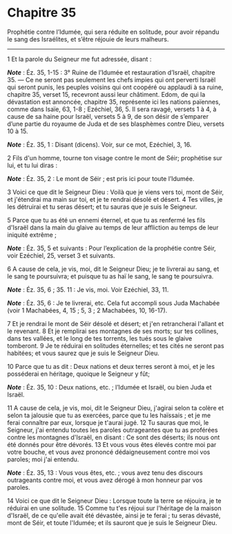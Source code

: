 # Chapitre 35

Prophétie contre l’Idumée, qui sera réduite en solitude, pour avoir répandu le sang des Israélites, et s’être réjouie de leurs malheurs.

***

1 Et la parole du Seigneur me fut adressée, disant :

***Note*** :  Éz. 35, 1-15 : 3° Ruine de l’Idumée et restauration d’Israël, chapitre 35. ― Ce ne seront pas seulement les chefs impies qui ont perverti Israël qui seront punis, les peuples voisins qui ont coopéré ou applaudi à sa ruine, chapitre 35, verset 15, recevront aussi leur châtiment. Edom, de qui la dévastation est annoncée, chapitre 35, représente ici les nations païennes, comme dans Isaïe, 63, 1-8 ; Ezéchiel, 36, 5. Il sera ravagé, versets 1 à 4, à cause de sa haine pour Israël, versets 5 à 9, de son désir de s’emparer d’une partie du royaume de Juda et de ses blasphèmes contre Dieu, versets 10 à 15.

***Note*** :  Éz. 35, 1 : Disant (dicens). Voir, sur ce mot, Ezéchiel, 3, 16.


2 Fils d'un homme, tourne ton visage contre le mont de Séir; prophétise sur lui, et tu lui diras :

***Note*** :  Éz. 35, 2 : Le mont de Séir ; est pris ici pour toute l’Idumée.

3 Voici ce que dit le Seigneur Dieu : Voilà que je viens vers toi, mont de Séir, et j'étendrai ma main sur toi, et je te rendrai désolé et désert. 4 Tes villes, je les détruirai et tu seras désert; et tu sauras que je suis le Seigneur.


5 Parce que tu as été un ennemi éternel, et que tu as renfermé les fils d'Israël dans la main du glaive au temps de leur affliction au temps de leur iniquité extrême ;

***Note*** :  Éz. 35, 5 et suivants : Pour l’explication de la prophétie contre Séir, voir Ezéchiel, 25, verset 3 et suivants.

6 A cause de cela, je vis, moi, dit le Seigneur Dieu; je te livrerai au sang, et le sang te poursuivra; et puisque tu as haï le sang, le sang te poursuivra.

***Note*** :  Éz. 35, 6 ; 35. 11 : Je vis, moi. Voir Ezéchiel, 33, 11.

***Note*** :  Éz. 35, 6 : Je te livrerai, etc. Cela fut accompli sous Juda Machabée (voir 1 Machabées, 4, 15 ; 5, 3 ; 2 Machabées, 10, 16-17).

7 Et je rendrai le mont de Séir désolé et désert; et j'en retrancherai l'allant et le revenant. 8 Et je remplirai ses montagnes de ses morts; sur tes collines, dans tes vallées, et le long de tes torrents, les tués sous le glaive tomberont. 9 Je te réduirai en solitudes éternelles; et tes cités ne seront pas habitées; et vous saurez que je suis le Seigneur Dieu.


10 Parce que tu as dit : Deux nations et deux terres seront à moi, et je les posséderai en héritage, quoique le Seigneur y fût;

***Note*** :  Éz. 35, 10 : Deux nations, etc. ; l’Idumée et Israël, ou bien Juda et Israël.

11 A cause de cela, je vis, moi, dit le Seigneur Dieu, j'agirai selon ta colère et selon ta jalousie que tu as exercées, parce que tu les haïssais ; et je me ferai connaître par eux, lorsque je t'aurai jugé. 12 Tu sauras que moi, le Seigneur, j'ai entendu toutes les paroles outrageantes que tu as proférées contre les montagnes d'Israël, en disant : Ce sont des déserts; ils nous ont été donnés pour être dévorés. 13 Et vous vous êtes élevés contre moi par votre bouche, et vous avez prononcé dédaigneusement contre moi vos paroles; moi j'ai entendu.

***Note*** :  Éz. 35, 13 : Vous vous êtes, etc. ; vous avez tenu des discours outrageants contre moi, et vous avez dérogé à mon honneur par vos paroles.


14 Voici ce que dit le Seigneur Dieu : Lorsque toute la terre se réjouira, je te réduirai en une solitude. 15 Comme tu t'es réjoui sur l'héritage de la maison d'Israël, de ce qu'elle avait été dévastée, ainsi je te ferai ; tu seras dévasté, mont de Séir, et toute l'Idumée; et ils sauront que je suis le Seigneur Dieu.

